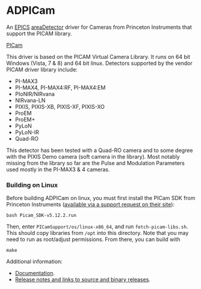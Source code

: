 ADPICam
=============
An [EPICS](http://www.aps.anl.gov/epics/) [areaDetector](https://github.com/areaDetector/areaDetector/blob/master/README.md) 
driver for Cameras from Princeton Instruments that support the PICAM library.  

[PICam](ftp://ftp.princetoninstruments.com/public/Manuals/Princeton%20Instruments/PICam%20User%20Manual.pdf)

This driver is based on the PICAM Virtual Camera Library. It runs on 64 bit Windows (Vista, 7 & 8) and 64 bit linux. Detectors supported by the vendor PICAM driver library include:
* PI-MAX3
* PI-MAX4, PI-MAX4:RF, PI-MAX4:EM
* PIoNIR/NIRvana
* NIRvana-LN
* PIXIS, PIXIS-XB, PIXIS-XF, PIXIS-XO
* ProEM
* ProEM+
* PyLoN
* PyLoN-IR
* Quad-RO

This detector has been tested with a Quad-RO camera and to some degree with the 
PIXIS Demo camera (soft camera in the library).  Most notably missing from the 
library so far are the Pulse and Modulation Parameters used mostly in the 
PI-MAX3 & 4 cameras.     

### Building on Linux

Before building ADPICam on linux, you must first install the PICam SDK from Princeton Instruments ([available via a support request on their site](https://www.princetoninstruments.com/contact-software/)):

```
bash Picam_SDK-v5.12.2.run
```

Then, enter `PICamSupport/os/linux-x86_64`, and run `fetch-picam-libs.sh`. This should copy libraries from `/opt` into this directory. Note that you may need to run as root/adjust permissions. From there, you can build with 

```
make
```

Additional information:
* [Documentation](https://cars.uchicago.edu/software/epics/PICamDoc.html).
* [Release notes and links to source and binary releases](RELEASE.md).
